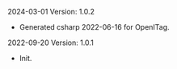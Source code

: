 2024-03-01 Version: 1.0.2
- Generated csharp 2022-06-16 for OpenITag.

2022-09-20 Version: 1.0.1
- Init.

